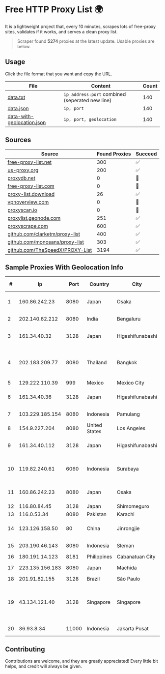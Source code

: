 
# Free HTTP Proxy List 🌍

It is a lightweight project that, every 10 minutes, scrapes lots of free-proxy sites, validates if it works, and serves a clean proxy list.


> Scraper found **5274** proxies at the latest update. Usable proxies are below.

## Usage

Click the file format that you want and copy the URL.


|File|Content|Count|
|----|-------|-----|
|[data.txt](https://raw.githubusercontent.com/themiralay/Proxy-List-World/master/data.txt)|`ip_address:port` combined (seperated new line)|140|
|[data.json](https://raw.githubusercontent.com/themiralay/Proxy-List-World/master/data.json)|`ip, port`|140|
|[data-with-geolocation.json](https://raw.githubusercontent.com/themiralay/Proxy-List-World/master/data-with-geolocation.json)|`ip, port, geolocation`|140|

## Sources

|Source|Found Proxies|Succeed|
|------|-------------|-------|
|[free-proxy-list.net](https://free-proxy-list.net)|300|✅|
|[us-proxy.org](https://www.us-proxy.org)|200|✅|
|[proxydb.net](http://proxydb.net)|0|🚫|
|[free-proxy-list.com](https://free-proxy-list.com/?page=&port=&type%5B%5D=http&type%5B%5D=https&up_time=0&search=Search)|0|🚫|
|[proxy-list.download](https://www.proxy-list.download/HTTP)|26|✅|
|[vpnoverview.com](https://vpnoverview.com/privacy/anonymous-browsing/free-proxy-servers)|0|🚫|
|[proxyscan.io](https://www.proxyscan.io)|0|🚫|
|[proxylist.geonode.com](https://proxylist.geonode.com/api/proxy-list?limit=300&page=1&sort_by=lastChecked&sort_type=desc&protocols=http,https)|251|✅|
|[proxyscrape.com](https://api.proxyscrape.com/v2/?request=displayproxies&protocol=http&timeout=10000&country=all&ssl=all&anonymity=all)|600|✅|
|[github.com/clarketm/proxy-list](https://raw.githubusercontent.com/clarketm/proxy-list/master/proxy-list-raw.txt)|400|✅|
|[github.com/monosans/proxy-list](https://raw.githubusercontent.com/monosans/proxy-list/main/proxies/http.txt)|303|✅|
|[github.com/TheSpeedX/PROXY-List](https://raw.githubusercontent.com/TheSpeedX/PROXY-List/master/http.txt)|3194|✅|


## Sample Proxies With Geolocation Info

|#|Ip|Port|Country|City|Internet Service Provider|
|-|--|----|-------|----|-------------------------|
|1|160.86.242.23|8080|Japan|Osaka|Sony Network Communications Inc|
|2|202.140.62.212|8080|India|Bengaluru|Karuturi Telecom Pvt Ltd|
|3|161.34.40.32|3128|Japan|Higashifunabashi|NTT PC Communications, Inc.|
|4|202.183.209.77|8080|Thailand|Bangkok|Advanced Wireless Network Company Limited|
|5|129.222.110.39|999|Mexico|Mexico City|SpaceX Starlink|
|6|161.34.40.36|3128|Japan|Higashifunabashi|NTT PC Communications, Inc.|
|7|103.229.185.154|8080|Indonesia|Pamulang|PT INDONESIA COMNETS PLUS|
|8|154.9.227.204|8080|United States|Los Angeles|Cogent Communications|
|9|161.34.40.112|3128|Japan|Higashifunabashi|NTT PC Communications, Inc.|
|10|119.82.240.61|6060|Indonesia|Surabaya|Indonesia Network Information Center|
|11|160.86.242.23|8080|Japan|Osaka|Sony Network Communications Inc|
|12|116.80.84.45|3128|Japan|Shimomeguro|InfoSphere|
|13|116.0.53.34|8080|Pakistan|Karachi|Supernet|
|14|123.126.158.50|80|China|Jinrongjie|China Unicom Beijing Province Network|
|15|203.190.46.143|8080|Indonesia|Sleman|PT Jaring Lintas Utara|
|16|180.191.14.123|8181|Philippines|Cabanatuan City|Globe Telecom|
|17|223.135.156.183|8080|Japan|Machida|So-net Corporation|
|18|201.91.82.155|3128|Brazil|São Paulo|Vivo|
|19|43.134.121.40|3128|Singapore|Singapore|Shenzhen Tencent Computer Systems Company Limited|
|20|36.93.8.34|11000|Indonesia|Jakarta Pusat|Telekomunikasi Indonesia|



## Contributing

Contributions are welcome, and they are greatly appreciated! Every
little bit helps, and credit will always be given.

